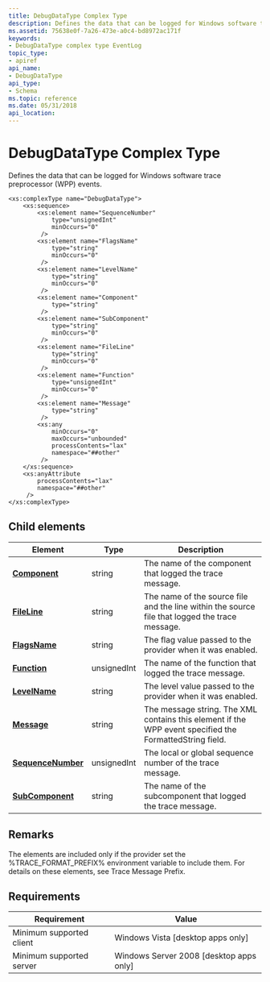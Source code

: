 ```yaml
---
title: DebugDataType Complex Type
description: Defines the data that can be logged for Windows software trace preprocessor (WPP) events.
ms.assetid: 75638e0f-7a26-473e-a0c4-bd8972ac171f
keywords:
- DebugDataType complex type EventLog
topic_type:
- apiref
api_name:
- DebugDataType
api_type:
- Schema
ms.topic: reference
ms.date: 05/31/2018
api_location: 
---
```


# DebugDataType Complex Type

Defines the data that can be logged for Windows software trace preprocessor (WPP) events.

``` syntax
<xs:complexType name="DebugDataType">
    <xs:sequence>
        <xs:element name="SequenceNumber"
            type="unsignedInt"
            minOccurs="0"
         />
        <xs:element name="FlagsName"
            type="string"
            minOccurs="0"
         />
        <xs:element name="LevelName"
            type="string"
            minOccurs="0"
         />
        <xs:element name="Component"
            type="string"
         />
        <xs:element name="SubComponent"
            type="string"
            minOccurs="0"
         />
        <xs:element name="FileLine"
            type="string"
            minOccurs="0"
         />
        <xs:element name="Function"
            type="unsignedInt"
            minOccurs="0"
         />
        <xs:element name="Message"
            type="string"
         />
        <xs:any
            minOccurs="0"
            maxOccurs="unbounded"
            processContents="lax"
            namespace="##other"
         />
    </xs:sequence>
    <xs:anyAttribute
        processContents="lax"
        namespace="##other"
     />
</xs:complexType>
```

## Child elements



| Element                                                                    | Type        | Description                                                                                                        |
|----------------------------------------------------------------------------|-------------|--------------------------------------------------------------------------------------------------------------------|
| [**Component**](eventschema-component-debugdatatype-element.md)           | string      | The name of the component that logged the trace message.<br/>                                                |
| [**FileLine**](eventschema-fileline-debugdatatype-element.md)             | string      | The name of the source file and the line within the source file that logged the trace message.<br/>          |
| [**FlagsName**](eventschema-flagname-debugdatatype-element.md)            | string      | The flag value passed to the provider when it was enabled.<br/>                                              |
| [**Function**](eventschema-function-debugdatatype-element.md)             | unsignedInt | The name of the function that logged the trace message.<br/>                                                 |
| [**LevelName**](eventschema-levelname-debugdatatype-element.md)           | string      | The level value passed to the provider when it was enabled.<br/>                                             |
| [**Message**](eventschema-message-debugdatatype-element.md)               | string      | The message string. The XML contains this element if the WPP event specified the FormattedString field.<br/> |
| [**SequenceNumber**](eventschema-sequencenumber-debugdatatype-element.md) | unsignedInt | The local or global sequence number of the trace message.<br/>                                               |
| [**SubComponent**](eventschema-subcomponent-debugdatatype-element.md)     | string      | The name of the subcomponent that logged the trace message.<br/>                                             |



## Remarks

The elements are included only if the provider set the %TRACE\_FORMAT\_PREFIX% environment variable to include them. For details on these elements, see Trace Message Prefix.

## Requirements



| Requirement | Value |
|-------------------------------------|------------------------------------------------------|
| Minimum supported client<br/> | Windows Vista \[desktop apps only\]<br/>       |
| Minimum supported server<br/> | Windows Server 2008 \[desktop apps only\]<br/> |



 

 





